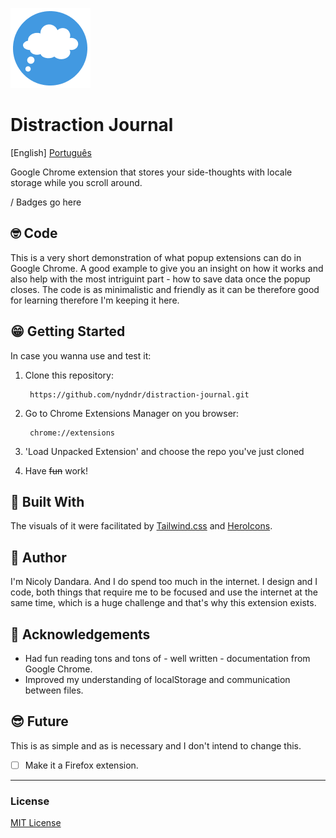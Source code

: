 ![Logo da Extensão](128.png)

# Distraction Journal
[English] [Português](readmept.md)


Google Chrome extension that stores your side-thoughts with locale storage while you scroll around.

/ Badges go here

## 🤓 Code
This is a very short demonstration of what popup extensions can do in Google Chrome. A good example to give you an insight on how it works and also help with the most intriguint part - how to save data once the popup closes. The code is as minimalistic and friendly as it can be therefore good for learning therefore I'm keeping it here.

## 😁 Getting Started
In case you wanna use and test it:
1. Clone this repository:

        https://github.com/nydndr/distraction-journal.git

2. Go to Chrome Extensions Manager on you browser:

        chrome://extensions

3. 'Load Unpacked Extension' and choose the repo you've just cloned
4. Have ~~fun~~ work!

## 🧰 Built With
The visuals of it were facilitated by [Tailwind.css](https://github.com/tailwindcss/tailwindcss) and [HeroIcons](https://heroicons.dev/).

## 👋 Author
I'm Nicoly Dandara. And I do spend too much in the internet.
I design and I code, both things that require me to be focused and use the internet at the same time, which is a huge challenge and that's why this extension exists.

## 🧐 Acknowledgements
* Had fun reading tons and tons of - well written - documentation from Google Chrome.
* Improved my understanding of localStorage and communication between files.

## 😎 Future
This is as simple and as is necessary and I don't intend to change this.

* [ ] Make it a Firefox extension.

--- 

### License
[MIT License](LICENSE.md)